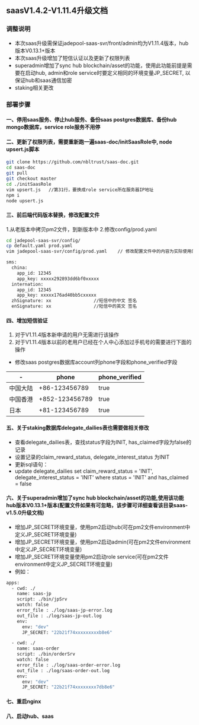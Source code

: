 ## saasV1.4.2-V1.11.4升级文档
### 调整说明
- 本次saas升级需保证jadepool-saas-svr/front/admin均为V1.11.4版本，hub版本V0.13.1+版本
- 本次saas升级增加了短信认证以及更新了权限列表
- superadmin增加了sync hub blockchain/asset的功能，使用此功能前提是需要在启动hub, admin和role service时要定义相同的环境变量JP_SECRET, 以保证hub和saas通信加密
- staking相关更改

### 部署步骤
#### 一、停用saas服务、停止hub服务、备份saas postgres数据库、备份hub mongo数据库，service role服务不用停
#### 二、更新了权限列表，需要重新跑一遍saas-doc/initSaasRole中, node upsert.js脚本
```bash
git clone https://github.com/nbltrust/saas-doc.git
cd saas-doc
git pull
git checkout master
cd ./initSaasRole
vim upsert.js   //第31行，要换成role service所在服务器IP地址
npm i
node upsert.js
```

####  三、前后端代码版本替换，修改配置文件
1.从老版本中拷贝pm2文件，到新版本中
2.修改config/prod.yaml
```bash
cd jadepool-saas-svr/config/
cp default.yaml prod.yaml
vim jadepool-saas-svr/config/prod.yaml    // 修改配置文件中的内容为实际使用的，这一次新增短信服务配置格式如下
```

```bash
sms:
  china:
    app_id: 12345
    app_key: xxxxx292893dd6bf0xxxxx
  internation:
    app_id: 12345
    app_key: xxxxx176ad40bb5cxxxxx
  zhSignature: xx                //短信中的中文 签名
  enSignature: xx                //短信中的英文 签名
```
#### 四、增加短信验证
1. 对于V1.11.4版本新申请的用户无需进行该操作
2. 对于V1.11.4版本以前的老用户已经在个人中心添加过手机号的需要进行下面的操作
- 修改saas postgres数据库account列phone字段和phone_verified字段

 -| phone |  phone_verified  
-|-|-
中国大陆 | +86-123456789 | true |
中国香港 | +852-123456789 | true |
日本 | +81-123456789 | true |

####  五、关于staking数据库delegate_dailies表也需要做相关修改
- 查看delegate_dailies表，查找status字段为INIT, has_claimed字段为false的记录
- 设置记录的claim_reward_status, delegate_interest_status 为INIT
- 更新sql语句：
- update delegate_dailies set claim_reward_status = 'INIT', delegate_interest_status = 'INIT' where status = 'INIT' and has_claimed = false

#### 六、关于superadmin增加了sync hub blockchain/asset的功能,使用该功能hub版本V0.13.1+版本(配置文件如果有可忽略，该步骤可详细查看该目录saas-v1.5.0升级文档)
- 增加JP_SECRET环境变量，使用pm2启动hub(可在pm2文件environment中定义JP_SECRET环境变量)
- 增加JP_SECRET环境变量，使用pm2启动admin(可在pm2文件environment中定义JP_SECRET环境变量)
- 增加JP_SECRET环境变量使用pm2启动role service(可在pm2文件environment中定义JP_SECRET环境变量)
- 例如：
```bash
apps:
  - cwd: ./
    name: saas-jp
    script: ./bin/jpSrv
    watch: false
    error_file : ./log/saas-jp-error.log
    out_file : ./log/saas-jp-out.log
    env:
      env: "dev"
      JP_SECRET: "22b21f74xxxxxxxxxb8e6"

  - cwd: ./
    name: saas-order
    script: ./bin/orderSrv
    watch: false
    error_file : ./log/saas-order-error.log
    out_file : ./log/saas-order-out.log
    env:
      env: "dev"
      JP_SECRET: "22b21f74xxxxxxxx7db8e6"
```
#### 七、重启nginx
#### 八、启动hub、saas






















